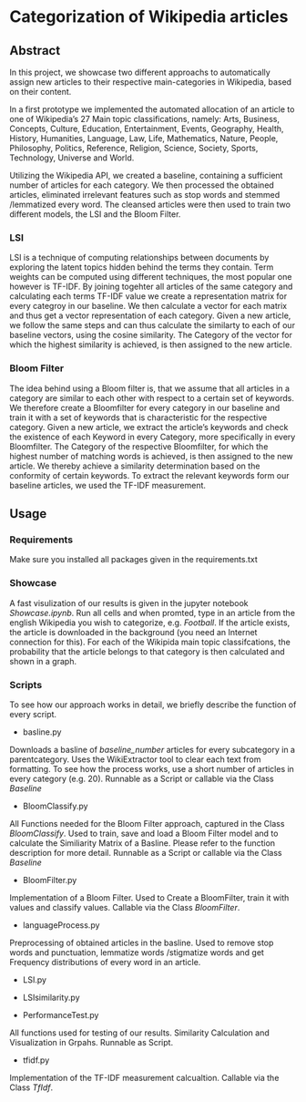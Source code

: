 # Categorization of Wikipedia articles

## Abstract

In this project, we showcase two different approachs to automatically assign new articles to their respective main-categories in Wikipedia, based on their content.

In  a  first  prototype  we  implemented  the  automated  allocation  of  an  article  to  one  of Wikipedia’s 27 Main topic classifications, namely: Arts, Business, Concepts, Culture, Education, Entertainment, Events, Geography, Health, History, Humanities, Language, Law, Life, Mathematics, Nature, People, Philosophy, Politics, Reference, Religion, Science, Society, Sports, Technology, Universe and World.

Utilizing the Wikipedia API, we created a baseline, containing a sufficient number of articles for each category. We then processed the obtained articles, eliminated irrelevant features such as stop words and stemmed /lemmatized every word. The cleansed articles were then used to train two different models, the LSI and the Bloom Filter.

### LSI
LSI is a technique of computing relationships between documents by exploring the latent topics hidden behind the terms they contain. Term  weights  can  be  computed  using  different  techniques,  the  most popular one however is TF-IDF. By joining togehter all articles of the same category and calculating each terms TF-IDF value we create a representation matrix for every categroy in our baseline. We then calculate a vector for each matrix and thus get a vector representation of each category. Given a new article, we follow the same steps and can thus calculate the similarty to each of our baseline vectors, using the cosine similarity.  The Category of the vector for which the highest similarity is achieved, is then assigned to the new article. 

### Bloom Filter
The idea behind using a Bloom filter is, that we assume that all articles in a category are similar to each other with respect to a certain set of keywords. We therefore create a Bloomfilter for every category in our baseline and train it with a set of keywords that is characteristic for the respective category.  Given a new article, we extract the article’s keywords and check the existence of each Keyword in every Category, more specifically in every Bloomfilter.  The Category of the respective Bloomfilter, for which the highest number of matching words is achieved, is then assigned to the new article.  We  thereby achieve a similarity  determination based on the conformity of certain keywords. To extract the relevant keywords form our baseline articles, we used the TF-IDF measurement. 



## Usage 

### Requirements
Make sure you installed all packages given in the requirements.txt

### Showcase
A fast visulization of our results is given in the jupyter notebook *Showcase.ipynb*.  Run all cells and when promted, type in an article from the english Wikipedia you wish to categorize, e.g. *Football*. If the article exists, the article is downloaded in the background (you need an Internet connection for this).  For each of the Wikipida main topic classifcations, the probability that the article belongs to that category is then calculated and shown in a graph. 


### Scripts
To see how our approach works in detail, we briefly describe the function of every script.

- basline.py

Downloads  a basline of *baseline_number* articles for every subcategory in a parentcategory. Uses the  WikiExtractor tool to clear each text from formatting. To see how the process works, use a short number of articles in every category (e.g. 20). 
Runnable as a Script or callable via the Class *Baseline*

- BloomClassify.py

All Functions needed for the Bloom Filter approach, captured in the Class *BloomClassify*.
Used to train, save and load a Bloom Filter model and to calculate the Similiarity Matrix of a Basline.
Please refer to the function description for more detail.
Runnable as a Script or callable via the Class *Baseline*

- BloomFilter.py

Implementation of a Bloom Filter. Used to Create a BloomFilter, train it with values and classify values.
Callable via the Class *BloomFilter*.


- languageProcess.py

Preprocessing of obtained articles in the basline. Used to remove stop words and punctuation, lemmatize words /stigmatize words and get Frequency distributions of every word in an article.

- LSI.py


- LSIsimilarity.py


- PerformanceTest.py

All functions used for testing of our results. Similarity Calculation and  Visualization in Grpahs.
Runnable as Script.

- tfidf.py

Implementation of the TF-IDF measurement calcualtion. 
Callable via the Class *TfIdf*.

